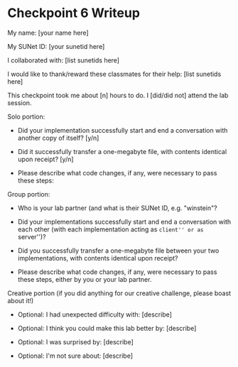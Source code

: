 Checkpoint 6 Writeup
====================

My name: [your name here]

My SUNet ID: [your sunetid here]

I collaborated with: [list sunetids here]

I would like to thank/reward these classmates for their help: [list sunetids here]

This checkpoint took me about [n] hours to do. I [did/did not] attend the lab session.

Solo portion:

- Did your implementation successfully start and end a conversation with another copy of itself? [y/n]

- Did it successfully transfer a one-megabyte file, with contents identical upon receipt? [y/n]

- Please describe what code changes, if any, were necessary to pass these steps:

Group portion:

- Who is your lab partner (and what is their SUNet ID, e.g. "winstein"?

- Did your implementations successfully start and end a conversation with each other (with each implementation acting as ``client'' or as ``server'')?

- Did you successfully transfer a one-megabyte file between your two
  implementations, with contents identical upon receipt?

- Please describe what code changes, if any, were necessary to pass
  these steps, either by you or your lab partner.

Creative portion (if you did anything for our creative challenge,
                  please boast about it!)

- Optional: I had unexpected difficulty with: [describe]

- Optional: I think you could make this lab better by: [describe]

- Optional: I was surprised by: [describe]

- Optional: I'm not sure about: [describe]
